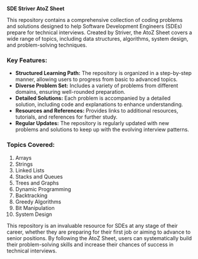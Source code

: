 **SDE Striver AtoZ Sheet**

This repository contains a comprehensive collection of coding problems and solutions designed to help Software Development Engineers (SDEs) prepare for technical interviews. Created by Striver, the AtoZ Sheet covers a wide range of topics, including data structures, algorithms, system design, and problem-solving techniques.

### Key Features:

- **Structured Learning Path:** The repository is organized in a step-by-step manner, allowing users to progress from basic to advanced topics.
- **Diverse Problem Set:** Includes a variety of problems from different domains, ensuring well-rounded preparation.
- **Detailed Solutions:** Each problem is accompanied by a detailed solution, including code and explanations to enhance understanding.
- **Resources and References:** Provides links to additional resources, tutorials, and references for further study.
- **Regular Updates:** The repository is regularly updated with new problems and solutions to keep up with the evolving interview patterns.

### Topics Covered:

1. Arrays
2. Strings
3. Linked Lists
4. Stacks and Queues
5. Trees and Graphs
6. Dynamic Programming
7. Backtracking
8. Greedy Algorithms
9. Bit Manipulation
10. System Design

This repository is an invaluable resource for SDEs at any stage of their career, whether they are preparing for their first job or aiming to advance to senior positions. By following the AtoZ Sheet, users can systematically build their problem-solving skills and increase their chances of success in technical interviews.
